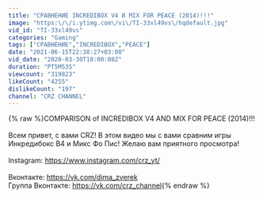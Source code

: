 ```yaml
---
title: "СРАВНЕНИЕ INCREDIBOX V4 И MIX FOR PEACE (2014)!!!"
image: "https:\/\/i.ytimg.com\/vi\/TI-33xl49vs\/hqdefault.jpg"
vid_id: "TI-33xl49vs"
categories: "Gaming"
tags: ["СРАВНЕНИЕ","INCREDIBOX","PEACE"]
date: "2021-06-15T22:38:27+03:00"
vid_date: "2020-03-30T18:00:08Z"
duration: "PT5M53S"
viewcount: "319823"
likeCount: "4255"
dislikeCount: "197"
channel: "CRZ CHANNEL"
---
```

{% raw %}COMPARISON of INCREDIBOX V4 AND MIX FOR PEACE (2014)!!!<br /><br />Всем привет, с вами CRZ! В этом видео мы с вами сравним игры Инкредибокс В4 и Микс Фо Пис! Желаю вам приятного просмотра! <br /><br />Instagram: <a rel="nofollow" target="blank" href="https://www.instagram.com/crz_yt/">https://www.instagram.com/crz_yt/</a> <br /><br />Вконтакте: <a rel="nofollow" target="blank" href="https://vk.com/dima_zverek">https://vk.com/dima_zverek</a><br />Группа Вконтакте: <a rel="nofollow" target="blank" href="https://vk.com/crz_channel">https://vk.com/crz_channel</a>{% endraw %}
